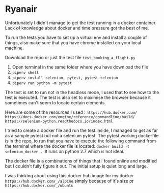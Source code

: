 # Ryanair

Unfortunately I didn't manage to get the test running in a docker container. Lack of knowledge about docker and time 
pressure got the best of me.

To run the tests you have to set up a virtual env and install a couple of things, also make sure that you have chrome 
installed on your local machine.

Download the repo or just the test file `test_booking_a_flight.py`

1.  Open terminal in the same folder where you have download the file
2. `pipenv shell`
3. `pipenv install selenium, pytest, pytest-selenium`
4. `pipenv run python -m pytest`

The test is set to run not in the headless mode, I used that to see how to the test is executed. The test is also
set to maximise the browser because it sometimes can't seem to locate certain elements.

Here are some of the resources I used :
`https://hub.docker.com/
https://docs.docker.com/engine/reference/commandline/build/
https://selenium-python.readthedocs.io/index.html`

I tried to create a docker file and run the test inside, I managed to get as far as a sample pytest but not a 
selenium pytest. The pytest working dockerfile is in the repo, to run that you have to execute the following command
from the terminal where the docker file is located:
`docker build -t selenium_docker .
`It runs on python 2.7 which is not ideal.

The docker file is a combinations of things that I found online and modified but I couldn't fully figure
it out. The initial setup is quiet long and large.

I was thinking about using this docker hub image for my docker 
`https://hub.docker.com/_/alpine`
simply because of it's size
or 
`https://hub.docker.com/_/ubuntu`
